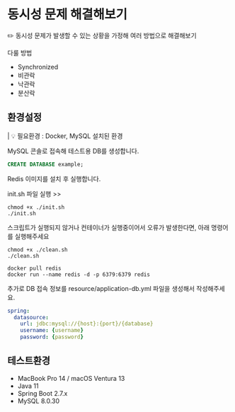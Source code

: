 # 동시성 문제 해결해보기
✏️ 동시성 문제가 발생할 수 있는 상황을 가정해 여러 방법으로 해결해보기

다룰 방법
- Synchronized
- 비관락
- 낙관락
- 분산락

## 환경설정
| 💡 필요환경 : Docker, MySQL 설치된 환경

MySQL 콘솔로 접속해 테스트용 DB를 생성합니다.
```sql
CREATE DATABASE example;
```

Redis 이미지를 설치 후 실행합니다.

init.sh 파일 실행 >>
```shell
chmod +x ./init.sh
./init.sh
```
스크립트가 실행되지 않거나 컨테이너가 실행중이어서 오류가 발생한다면,
아래 명령어를 실행해주세요
```
chmod +x ./clean.sh
./clean.sh

docker pull redis
docker run --name redis -d -p 6379:6379 redis
```

추가로 DB 접속 정보를 resource/application-db.yml 파일을 생성해서 작성해주세요.
```yaml
spring:
  datasource:
    url: jdbc:mysql://{host}:{port}/{database}
    username: {username}
    password: {password}
```

## 테스트환경
- MacBook Pro 14 / macOS Ventura 13
- Java 11
- Spring Boot 2.7.x
- MySQL 8.0.30